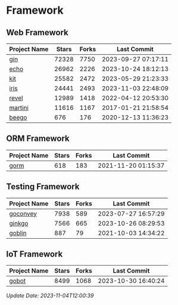 # Framework

## Web Framework
| Project Name | Stars | Forks | Last Commit |
| ------------ | ----- | ----- | ----------- |
| [gin](https://github.com/gin-gonic/gin) | 72328 | 7750 | 2023-09-27 07:17:11 |
| [echo](https://github.com/labstack/echo) | 26962 | 2226 | 2023-10-24 18:12:13 |
| [kit](https://github.com/go-kit/kit) | 25582 | 2472 | 2023-05-29 21:23:33 |
| [iris](https://github.com/kataras/iris) | 24441 | 2493 | 2023-11-03 22:48:09 |
| [revel](https://github.com/revel/revel) | 12989 | 1418 | 2022-04-12 20:53:30 |
| [martini](https://github.com/go-martini/martini) | 11616 | 1167 | 2017-01-21 21:58:54 |
| [beego](https://github.com/astaxie/beego) | 676 | 176 | 2020-12-13 11:36:23 |

## ORM Framework
| Project Name | Stars | Forks | Last Commit |
| ------------ | ----- | ----- | ----------- |
| [gorm](https://github.com/jinzhu/gorm) | 618 | 183 | 2021-11-20 01:15:37 |

## Testing Framework
| Project Name | Stars | Forks | Last Commit |
| ------------ | ----- | ----- | ----------- |
| [goconvey](https://github.com/smartystreets/goconvey) | 7938 | 589 | 2023-07-27 16:57:29 |
| [ginkgo](https://github.com/onsi/ginkgo) | 7566 | 665 | 2023-10-26 08:29:53 |
| [goblin](https://github.com/franela/goblin) | 887 | 79 | 2021-10-03 14:34:22 |

## IoT Framework
| Project Name | Stars | Forks | Last Commit |
| ------------ | ----- | ----- | ----------- |
| [gobot](https://github.com/hybridgroup/gobot) | 8499 | 1068 | 2023-10-30 16:40:24 |

*Update Date: 2023-11-04T12:00:39*